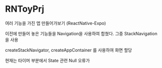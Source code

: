 # RNToyPrj
여러 기능을 가진 앱 만들어가보기 (ReactNative-Expo)

이전에 만들어 놓은 기능들을 Navigation을 사용하여 합쳤다.
그중 StackNavigation을 사용

createStackNavigator, createAppContainer 를 사용하여 화면 할당

현재는 타이머 부분에서 State 관련 Null 오류가 
